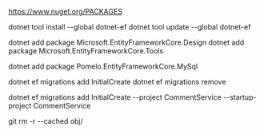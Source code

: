 https://www.nuget.org/PACKAGES

dotnet tool install --global dotnet-ef
dotnet tool update --global dotnet-ef

dotnet add package Microsoft.EntityFrameworkCore.Design
dotnet add package Microsoft.EntityFrameworkCore.Tools

dotnet add package Pomelo.EntityFrameworkCore.MySql

dotnet ef migrations add InitialCreate
dotnet ef migrations remove

<!-- Some other location -->

dotnet ef migrations add InitialCreate --project CommentService --startup-project CommentService

git rm -r --cached obj/
